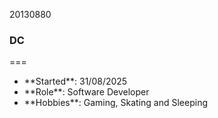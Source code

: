 20130880

### DC
===

* \*\*Started\*\*: 31/08/2025
* \*\*Role\*\*: Software Developer
* \*\*Hobbies\*\*: Gaming, Skating and Sleeping
